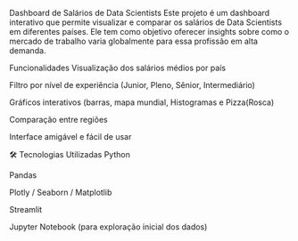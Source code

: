  Dashboard de Salários de Data Scientists
Este projeto é um dashboard interativo que permite visualizar e comparar os salários de Data Scientists em diferentes países. Ele tem como objetivo oferecer insights sobre como o mercado de trabalho varia globalmente para essa profissão em alta demanda.

 Funcionalidades
Visualização dos salários médios por país

Filtro por nível de experiência (Junior, Pleno, Sênior, Intermediário)

Gráficos interativos (barras, mapa mundial, Histogramas e Pizza(Rosca)

Comparação entre regiões

Interface amigável e fácil de usar

🛠️ Tecnologias Utilizadas
Python

Pandas

Plotly / Seaborn / Matplotlib

Streamlit 

Jupyter Notebook (para exploração inicial dos dados)
